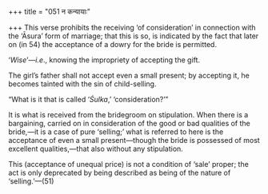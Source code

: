 +++
title = "051 न कन्यायाः"

+++
This verse prohibits the receiving ‘of consideration’ in connection with
the ‘Āsura’ form of marriage; that this is so, is indicated by the fact
that later on (in 54) the acceptance of a dowry for the bride is
permitted.

‘*Wise*’—*i.e*., knowing the impropriety of accepting the gift.

The girl’s father shall not accept even a small present; by accepting
it, he becomes tainted with the sin of child-selling.

“What is it that is called ‘*Śulka*,’ ‘consideration?’”

It is what is received from the bridegroom on stipulation. When there is
a bargaining, carried on in consideration of the good or bad qualities
of the bride,—it is a case of pure ‘selling;’ what is referred to here
is the acceptance of even a small present—though the bride is possessed
of most excellent qualities,—that also without any stipulation.

This (acceptance of unequal price) is not a condition of ‘sale’ proper;
the act is only deprecated by being described as being of the nature of
‘selling.’—(51)



